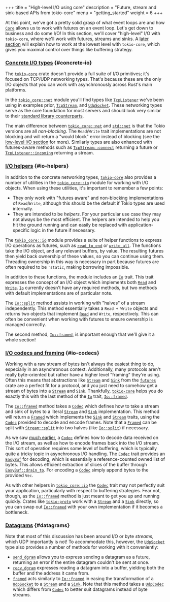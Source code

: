 +++
title = "High-level I/O using core"
description = "Future, stream and sink-based APIs from tokio-core"
menu = "getting_started"
weight = 6
+++

At this point, we've got a pretty solid grasp of what event loops are and how
[`Core`] allows us to work with futures on an event loop. Let's get down to
business and do some I/O! In this section, we'll cover "high-level" I/O with
`tokio-core`, where we'll work with futures, streams and sinks. A
[later section](../../going-deeper/core-low-level) will explain how to work at
the lowest level with `tokio-core`, which gives you maximal control over things
like buffering strategy.

### [Concrete I/O types](#concrete-io) {#concrete-io}

The [`tokio-core`] crate doesn't provide a full suite of I/O primitives; it's
focused on TCP/UDP networking types. That's because these are the only I/O
objects that you can work with asynchronously across Rust's main platforms.

In the [`tokio_core::net`] module you'll find types like
[`TcpListener`] we've been using in examples prior, [`TcpStream`], and
[`UdpSocket`]. These networking types serve as the core foundation for most
servers and should look very similar to their [standard library
counterparts][`std::net`].

The main difference between [`tokio_core::net`] and [`std::net`] is that the
Tokio versions are all *non-blocking*. The `Read`/`Write` trait implementations
are not blocking and will return a "would block" error instead of blocking (see
the [low-level I/O section](../../going-deeper/core-low-level) for more).
Similarly types are also enhanced with futures-aware methods such as
[`TcpStream::connect`] returning a future or [`TcpListener::incoming`] returning
a stream.

### [I/O helpers](#io-helpers) {#io-helpers}

In addition to the concrete networking types, [`tokio-core`] also provides a
number of utilities in the [`tokio_core::io`] module for working with I/O
objects. When using these utilities, it's important to remember a few points:

* They only work with "futures aware" and non-blocking
  implementations of `Read`/`Write`, although this should be the default if Tokio
  types are used internally.
* They are intended to be *helpers*. For your particular use case they may not
  always be the most efficient. The helpers are intended to help you hit the
  ground running and can easily be replaced with application-specific logic in
  the future if necessary.

The [`tokio_core::io`] module provides a suite of helper functions to express
I/O operations as futures, such as [`read_to_end`] or [`write_all`]. The
functions take the I/O object, and any relevant buffers, by value. The resulting
futures then yield back ownership of these values, so you can continue using
them.  Threading ownership in this way is necessary in part because futures are
often required to be `'static`, making borrowing impossible.

In addition to these functions, the module includes an [`Io`] trait. This trait
expresses the concept of an I/O object which implements both [`Read`] and
[`Write`]. [`Io`] currently doesn't have any required methods, but two methods
with default implementations are of particular note.

The [`Io::split`] method assists in working with "halves" of a stream
independently. This method essentially takes a `Read + Write` objects and
returns two objects that implement [`Read`] and `Write`, respectively. This can
often be convenient when working with futures to ensure ownership is
managed correctly.

The second method, [`Io::framed`], is important enough that we'll give it a
whole section!

### [I/O codecs and framing](#io-codecs) {#io-codecs}

Working with a raw stream of bytes isn't always the easiest thing to do,
especially in an asynchronous context. Additionally, many protocols aren't
really byte-oriented but rather have a higher level "framing" they're using.
Often this means that abstractions like [`Stream`] and [`Sink`] from the
[`futures`] crate are a perfect fit for a protocol, and you just need to somehow
get a stream of bytes into a [`Stream`] and `Sink`. Thankfully, [`tokio-core`]
helps you do exactly this with the last method of the [`Io`] trait,
[`Io::framed`].

The [`Io::framed`] method takes a [`Codec`] which defines how to take a stream
and sink of bytes to a literal [`Stream`] and [`Sink`] implementation. This
method will return a [`Framed`] which implements the [`Sink`] and [`Stream`]
traits, using the [`Codec`] provided to decode and encode frames. Note that a
[`Framed`] can be split with [`Stream::split`] into two halves (like
[`Io::split`]) if necessary.

As we saw [much earlier](../simple-server), a [`Codec`] defines how to decode
data received on the I/O stream, as well as how to encode frames back into the
I/O stream. This sort of operation requires some level of buffering, which is
typically quite a tricky topic in asynchronous I/O handling. The [`Codec`] trait
provides an [`EasyBuf`] for decoding, which is essentially a reference-counted
owned list of bytes. This allows efficient extraction of slices of the buffer
through [`EasyBuf::drain_to`]. For encoding a [`Codec`] simply append bytes to
the provided `Vec`.

As with other helpers in [`tokio_core::io`] the [`Codec`] trait may not
perfectly suit your application, particularly with respect to buffering
strategies. Fear not, though, as the [`Io::framed`] method is just meant to get
you up and running quickly. Crates like [`tokio-proto`] work with a [`Stream`]
and a [`Sink`] directly, so you can swap out [`Io::framed`] with your own
implementation if it becomes a bottleneck.

### [Datagrams](#datagrams) {#datagrams}

Note that most of this discussion has been around I/O or byte *streams*, which
UDP importantly is not! To accommodate this, however, the [`UdpSocket`] type
also provides a number of methods for working with it conveniently:

* [`send_dgram`] allows you to express sending a datagram as a future, returning
  an error if the entire datagram couldn't be sent at once.
* [`recv_dgram`] expresses reading a datagram into a buffer, yielding both the
  buffer and the address it came from.
* [`framed`][`UdpSocket::framed`] acts similarly to [`Io::framed`] in easing the
  transformation of a [`UdpSocket`] to a [`Stream`] and a [`Sink`]. Note that
  this method takes a [`UdpCodec`] which differs from [`Codec`] to better suit
  datagrams instead of byte streams.

[IOCP]: https://www.freebsd.org/cgi/man.cgi?query=kqueue&sektion=2
[`Core::handle`]: https://docs.rs/tokio-core/0.1/tokio_core/reactor/struct.Core.html#method.handle
[`Core::run`]: https://docs.rs/tokio-core/0.1/tokio_core/reactor/struct.Core.html#method.run
[`Core`]: https://docs.rs/tokio-core/0.1/tokio_core/reactor/struct.Core.html
[`Event`]: https://docs.rs/mio/0.6/mio/struct.Event.html
[`Future::wait`]: https://docs.rs/futures/0.1/futures/future/trait.Future.html#method.wait
[`Handle::spawn`]: https://docs.rs/tokio-core/0.1/tokio_core/reactor/struct.Handle.html#method.spawn
[`Handle`]: https://docs.rs/tokio-core/0.1/tokio_core/reactor/struct.Handle.html
[`Poll::poll`]: https://docs.rs/mio/0.6/mio/struct.Poll.html#method.poll
[`Poll`]: https://docs.rs/mio/0.6/mio/struct.Poll.html
[`Remote::spawn`]: https://docs.rs/tokio-core/0.1/tokio_core/reactor/struct.Remote.html#method.spawn
[`Remote`]: https://docs.rs/tokio-core/0.1/tokio_core/reactor/struct.Remote.html
[`TcpListener::bind`]: https://docs.rs/tokio-core/0.1/tokio_core/net/struct.TcpListener.html#method.bind
[`TcpListener`]: https://docs.rs/tokio-core/0.1/tokio_core/net/struct.TcpListener.html
[`TcpStream`]: https://docs.rs/tokio-core/0.1/tokio_core/net/struct.TcpStream.html
[`Token`]: https://docs.rs/mio/0.6/mio/struct.Token.html
[`UdpSocket`]: https://docs.rs/tokio-core/0.1/tokio_core/net/struct.UdpSocket.html
[`epoll`]: http://man7.org/linux/man-pages/man7/epoll.7.html
[`futures`]: https://docs.rs/futures/0.1
[`kqueue`]: https://www.freebsd.org/cgi/man.cgi?query=kqueue&sektion=2
[`mio`]: https://docs.rs/mio/0.6
[`tokio_core::reactor`]: https://docs.rs/tokio-core/0.1/tokio_core/reactor/index.html
[`tokio-core`]: https://docs.rs/tokio-core/0.1
[`tokio_core::net`]: https://docs.rs/tokio-core/0.1/tokio_core/net/
[`std::net`]: https://doc.rust-lang.org/std/net/
[`TcpStream::connect`]: https://docs.rs/tokio-core/0.1/tokio_core/net/struct.TcpStream.html#method.connect
[`TcpListener::incoming`]: https://docs.rs/tokio-core/0.1/tokio_core/net/struct.Incoming.html
[`tokio_core::io`]: https://docs.rs/tokio-core/0.1/tokio_core/io/
[`read_to_end`]: https://docs.rs/tokio-core/0.1/tokio_core/io/fn.read_to_end.html
[`write_all`]: https://docs.rs/tokio-core/0.1/tokio_core/io/fn.write_all.html
[`Io`]: https://docs.rs/tokio-core/0.1/tokio_core/io/trait.Io.html
[`Io::split`]: https://docs.rs/tokio-core/0.1/tokio_core/io/trait.Io.html#method.split
[`Io::framed`]: https://docs.rs/tokio-core/0.1/tokio_core/io/trait.Io.html#method.framed
[`Codec`]: https://docs.rs/tokio-core/0.1/tokio_core/io/trait.Codec.html
[`Framed`]: https://docs.rs/tokio-core/0.1/tokio_core/io/struct.Framed.html
[`Read`]: https://doc.rust-lang.org/std/io/trait.Read.html
[`Write`]: https://doc.rust-lang.org/std/io/trait.Write.html
[`Stream`]: https://docs.rs/futures/0.1/futures/stream/trait.Stream.html
[`Sink`]: https://docs.rs/futures/0.1/futures/sink/trait.Sink.html
[`Stream::split`]: https://docs.rs/futures/0.1/futures/stream/trait.Stream.html#method.split
[`EasyBuf`]: https://docs.rs/tokio-core/0.1.1/tokio_core/io/struct.EasyBuf.html
[`EasyBuf::drain_to`]: https://docs.rs/tokio-core/0.1.1/tokio_core/io/struct.EasyBuf.html#method.drain_to
[`tokio-proto`]: https://github.com/tokio-rs/tokio-proto
[`send_dgram`]: https://docs.rs/tokio-core/0.1.1/tokio_core/net/struct.UdpSocket.html#method.send_dgram
[`recv_dgram`]: https://docs.rs/tokio-core/0.1.1/tokio_core/net/struct.UdpSocket.html#method.recv_dgram
[`UdpSocket::framed`]: https://docs.rs/tokio-core/0.1.1/tokio_core/net/struct.UdpSocket.html#method.framed
[`UdpCodec`]: https://docs.rs/tokio-core/0.1.1/tokio_core/net/trait.UdpCodec.html
